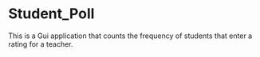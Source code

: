 # Student_Poll
This is a Gui application that counts the frequency of students that enter a rating for a teacher. 
